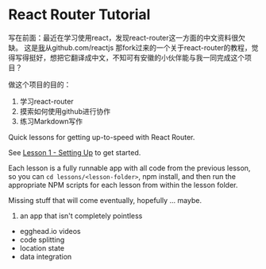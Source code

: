 React Router Tutorial
=====================

写在前面：最近在学习使用react，发现react-router这一方面的中文资料很欠缺。
这是[我](https://github.com/zhangqiangoffice/ "无名大强")从github.com/reactjs 那fork过来的一个关于react-router的教程，觉得写得挺好，想把它翻译成中文，不知可有安徽的小伙伴能与我一同完成这个项目？

做这个项目的目的：

1. 学习react-router
2. 摸索如何使用github进行协作
3. 练习Markdown写作

Quick lessons for getting up-to-speed with React Router.

See [Lesson 1 - Setting Up](/lessons/01-setting-up/) to get started.

Each lesson is a fully runnable app with all code from the previous lesson, so you can `cd lessons/<lesson-folder>`, npm install,
and then run the appropriate NPM scripts for each lesson from within the lesson folder.

Missing stuff that will come eventually, hopefully ... maybe.

1. an app that isn't completely pointless
- egghead.io videos
- code splitting
- location state
- data integration
